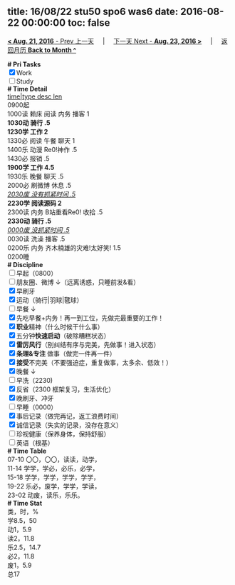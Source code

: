 title: 16/08/22 stu50 spo6 was6
date: 2016-08-22 00:00:00
toc: false
---
[**< Aug. 21, 2016** - Prev 上一天](/lifelogs/2016/08/d21.html) &nbsp; &nbsp; | &nbsp; &nbsp; [下一天 Next - **Aug. 23, 2016 >**](/lifelogs/2016/08/d23.html) &nbsp; &nbsp; |  &nbsp; &nbsp; [返回月历 **Back to Month ^**](/lifelogs/2016/08/index.html)
<br/><div><b># Pri Tasks</b></div><div><input checked="true" type="checkbox"/>Work</div><div><input type="checkbox"/>Study</div><div><b># Time Detail</b></div><div><u>time|type desc len</u></div><div>0900起</div><div>1000读 赖床 阅读 内务 播客 1</div><div><b>1030动 骑行 .5</b></div><div><b>1230学 工作 2</b></div><div>1330必 阅读 午餐 聊天 1</div><div>1400乐 动漫 Re0!神作 .5</div><div>1430必 报销 .5</div><div><b>1900学 工作 4.5</b></div><div>1930乐 晚餐 聊天 .5</div><div>2000必 刷微博 休息 .5</div><div><u><i>2030废 没有抓紧时间 .5</i></u></div><div><b>2230学 阅读源码 2</b></div><div>2300读 内务 B站重看Re0! 收拾 .5</div><div><b>2330动 骑行 .5</b></div><div><u><i>0000废 没抓紧时间 .5</i></u></div><div>0030读 洗澡 播客 .5</div><div>0200乐 内务 齐木楠雄的灾难!太好笑! 1.5</div><div>0200睡</div><div><b># Discipline</b></div><div><input type="checkbox"/>早起（0800）</div><div><input type="checkbox"/>朋友圈、微博 ↓（远离诱惑，只睡前发&amp;看）</div><div><input checked="true" type="checkbox"/>早刷牙</div><div><input checked="true" type="checkbox"/>运动（骑行|羽球|毽球）</div><div><input type="checkbox"/>早餐 ↓</div><div><input checked="true" type="checkbox"/>先吃早餐+内务！再一到工位，先做完最重要的工作！</div><div><input checked="true" type="checkbox"/><b>职业</b>精神（什么时候干什么事）</div><div><input checked="true" type="checkbox"/>五分钟<b>快速启动</b>（破除糟糕状态）</div><div><input checked="true" type="checkbox"/><b>雷厉风行</b>（别纠结有序与完美，先做事！进入状态）</div><div><input checked="true" type="checkbox"/><b>条理&amp;专注</b> 做事（做完一件再一件）</div><div><input checked="true" type="checkbox"/><b>接受</b>不完美（不要强迫症，重复做事，太多余、低效！）</div><div><input checked="true" type="checkbox"/>晚餐 ↓</div><div><input type="checkbox"/>早洗（2230)</div><div><input checked="true" type="checkbox"/>反省（2300 框架复习，生活优化）</div><div><input checked="true" type="checkbox"/>晚刷牙、冲牙</div><div><input type="checkbox"/>早睡（0000）</div><div><input checked="true" type="checkbox"/>事后记录（做完再记，返工浪费时间）</div><div><input checked="true" type="checkbox"/>诚信记录（失实的记录，没存在意义）</div><div><input type="checkbox"/>珍视健康（保养身体，保持舒服）</div><div><input type="checkbox"/>英语（根基）</div><div><b># Time Table</b></div><div>07-10 〇〇，〇〇，读读，动学，</div><div>11-14 学学，学必，必乐，必学，</div><div>15-18 学学，学学，学学，学学，</div><div>19-22 乐必，废学，学学，学读，</div><div>23-02 动废，读乐，乐乐。</div><div><b># Time Stat</b></div><div>类，时，%</div><div>学8.5，50</div><div>动1，5.9</div><div>读2，11.8</div><div>乐2.5，14.7</div><div>必2，11.8</div><div>废1，5.9</div><div>总17</div>